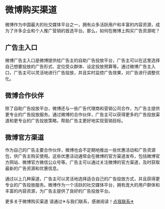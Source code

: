 # 微博购买渠道

微博作为中国最大的社交媒体平台之一，拥有众多活跃用户和丰富的内容资源，成为了许多企业和个人推广营销的首选平台。那么，如何在微博上购买广告资源呢？

## 广告主入口

微博广告主入口是微博提供给广告主的自助广告投放平台，广告主可以在这里选择自己想要投放的广告形式、定位受众群体、设定投放预算等。通过微博广告主入口，广告主可以灵活地进行广告投放，并且实时监控广告效果，对广告进行调整优化。

## 微博合作伙伴

除了自助广告投放平台，微博还与一些广告代理商和营销公司合作，为广告主提供更专业的广告投放服务。通过微博的合作伙伴，广告主可以获得更多的广告投放渠道和更专业的广告投放策略，帮助广告主更好地实现营销目标。

## 微博官方渠道

作为自己的广告主要合作伙伴，微博也会不定期地推出一些优惠活动和广告资源包，供广告主购买使用。这些优惠活动通常会在微博的官方渠道发布，包括微博官方网站、微博官方微信公众号等。广告主可以通过关注微博的官方渠道，及时获取最新的广告资源和优惠信息。

通过以上几种渠道，广告主可以灵活地选择适合自己的广告投放方式，并且获得更专业的广告投放服务。微博作为一个活跃的社交媒体平台，拥有庞大的用户群体和丰富的内容资源，为广告主提供了良好的广告投放平台。

更多关于微博购买渠道 请通过✈与我们联系，感谢阅读！[点我联系✈](https://blog.k02.cc)